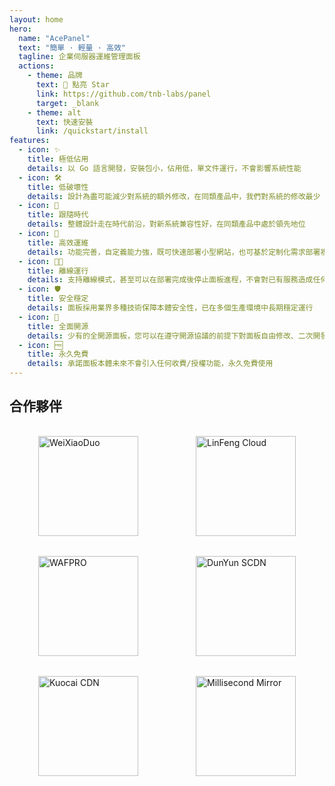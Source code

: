 ```yaml
---
layout: home
hero:
  name: "AcePanel"
  text: "簡單 · 輕量 · 高效"
  tagline: 企業伺服器運維管理面板
  actions:
    - theme: 品牌
      text: 🌟 點亮 Star
      link: https://github.com/tnb-labs/panel
      target: _blank
    - theme: alt
      text: 快速安裝
      link: /quickstart/install
features:
  - icon: ✨
    title: 極低佔用
    details: 以 Go 語言開發，安裝包小，佔用低，單文件運行，不會影響系統性能
  - icon: 🛠
    title: 低破壞性
    details: 設計為盡可能減少對系統的額外修改，在同類產品中，我們對系統的修改最少
  - icon: 📅
    title: 跟隨時代
    details: 整體設計走在時代前沿，對新系統兼容性好，在同類產品中處於領先地位
  - icon: 🚀
    title: 高效運維
    details: 功能完善，自定義能力強，既可快速部署小型網站，也可基於定制化需求部署複雜應用
  - icon: ⛓️‍💥
    title: 離線運行
    details: 支持離線模式，甚至可以在部署完成後停止面板進程，不會對已有服務造成任何影響
  - icon: 🛡
    title: 安全穩定
    details: 面板採用業界多種技術保障本體安全性，已在多個生產環境中長期穩定運行
  - icon: 💽
    title: 全面開源
    details: 少有的全開源面板，您可以在遵守開源協議的前提下對面板自由修改、二次開發
  - icon: 🆓
    title: 永久免費
    details: 承諾面板本體未來不會引入任何收費/授權功能，永久免費使用
---
```


## 合作夥伴

<div style="display: flex; justify-content: space-around; align-items: center; flex-wrap: wrap;"><a href="https://www.weixiaoduo.com/" style="padding: 1rem;">
      <img width="160" src="/wxd.png" alt="WeiXiaoDuo">
    </a>
    <a href="https://www.dkdun.cn/aff/MQZZNVHQ" style="padding: 1rem;">
      <img width="160" src="/dk.png" alt="LinFeng Cloud">
    </a>
    <a href="https://waf.pro/">
      <img width="160" src="/wafpro.png" alt="WAFPRO" style="padding: 1rem;">
    </a>
    <a href="https://scdn.ddunyun.com/">
      <img width="160" src="/ddunyun.png" alt="DunYun SCDN" style="padding: 1rem;">
    </a>
    <a href="https://kuocai.cn/" style="padding: 1rem;">
      <img width="160" src="/kuocai.png" alt="Kuocai CDN">
    </a>
    <a href="https://1ms.run/" style="padding: 1rem;">
      <img width="160" src="/1ms.svg" alt="Millisecond Mirror">
    </a>
</div>
